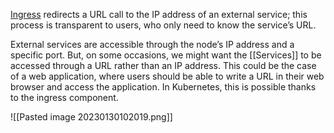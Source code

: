 [Ingress](https://kubernetes.io/docs/concepts/services-networking/ingress/) redirects a URL call to the IP address of an external service; this process is transparent to users, who only need to know the service’s URL.

External services are accessible through the node’s IP address and a specific port. But, on some occasions, we might want the [[Services]] to be accessed through a URL rather than an IP address. This could be the case of a web application, where users should be able to write a URL in their web browser and access the application. In Kubernetes, this is possible thanks to the ingress component. 

![[Pasted image 20230130102019.png]]

